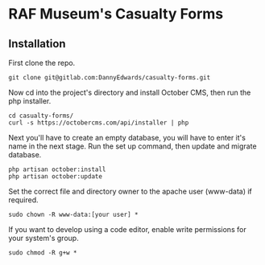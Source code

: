 # RAF Museum's Casualty Forms

## Installation

First clone the repo.

    git clone git@gitlab.com:DannyEdwards/casualty-forms.git

Now cd into the project's directory and install October CMS, then run the php
installer.

    cd casualty-forms/
    curl -s https://octobercms.com/api/installer | php

Next you'll have to create an empty database, you will have to enter it's name
in the next stage. Run the set up command, then update and migrate database.

    php artisan october:install
    php artisan october:update

Set the correct file and directory owner to the apache user (www-data) if
required.

    sudo chown -R www-data:[your user] *

If you want to develop using a code editor, enable write permissions for your
system's group.

    sudo chmod -R g+w *

